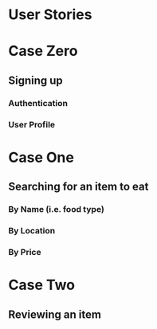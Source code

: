 # User Stories 

# Case Zero
## Signing up
### Authentication
### User Profile

# Case One
## Searching for an item to eat
### By Name (i.e. food type)
### By Location
### By Price

# Case Two
## Reviewing an item 


